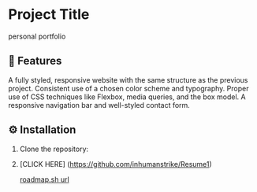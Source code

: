 # Project Title
personal portfolio

## 🚀 Features
A fully styled, responsive website with the same structure as the previous project.
Consistent use of a chosen color scheme and typography.
Proper use of CSS techniques like Flexbox, media queries, and the box model.
A responsive navigation bar and well-styled contact form.
## ⚙ Installation
1. Clone the repository:
2. [CLICK HERE] (https://github.com/inhumanstrike/Resume1)

   [roadmap.sh url](https://roadmap.sh/projects/portfolio-website)
